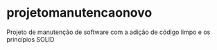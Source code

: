 # projetomanutencaonovo
Projeto de manutenção de software com a adição de código limpo e os princípios SOLID
